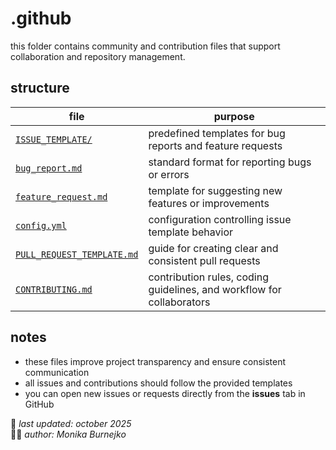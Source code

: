 # .github
this folder contains community and contribution files that support collaboration and repository management.

## structure
| file | purpose |
|------|----------|
| [`ISSUE_TEMPLATE/`](ISSUE_TEMPLATE) | predefined templates for bug reports and feature requests |
| [`bug_report.md`](ISSUE_TEMPLATE/bug_report.md) | standard format for reporting bugs or errors |
| [`feature_request.md`](ISSUE_TEMPLATE/feature_request.md) | template for suggesting new features or improvements |
| [`config.yml`](ISSUE_TEMPLATE/config.yml) | configuration controlling issue template behavior |
| [`PULL_REQUEST_TEMPLATE.md`](PULL_REQUEST_TEMPLATE.md) | guide for creating clear and consistent pull requests |
| [`CONTRIBUTING.md`](CONTRIBUTING.md) | contribution rules, coding guidelines, and workflow for collaborators |

## notes
- these files improve project transparency and ensure consistent communication  
- all issues and contributions should follow the provided templates  
- you can open new issues or requests directly from the **issues** tab in GitHub

📅 *last updated: october 2025*  
👩‍💻 *author: Monika Burnejko*
